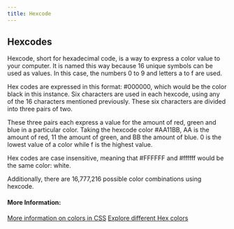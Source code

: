 ```yaml
---
title: Hexcode
---
```

## Hexcodes

<!-- The article goes here, in GitHub-flavored Markdown. Feel free to add YouTube videos, images, and CodePen/JSBin embeds  -->

Hexcode, short for hexadecimal code, is a way to express a color value to your computer. It is named this way because 16 unique symbols can be used as values. In this case, the numbers 0 to 9 and letters a to f are used. 

Hex codes are expressed in this format: #000000, which would be the color black in this instance. Six characters are used in each hexcode, using any of the 16 characters mentioned previously. These six characters are divided into three pairs of two.

These three pairs each express a value for the amount of red, green and blue in a particular color. Taking the hexcode color #AA11BB, AA is the amount of red, 11 the amount of green, and BB the amount of blue. 0 is the lowest value of a color while f is the highest value.

Hex codes are case insensitive, meaning that #FFFFFF and #ffffff would be the same color: white.

Additionally, there are 16,777,216 possible color combinations using hexcode.

#### More Information:
<!-- Please add any articles you think might be helpful to read before writing the article -->
[More information on colors in CSS](https://developer.mozilla.org/en-US/docs/Web/CSS/color_value)
[Explore different Hex colors](http://www.colorhexa.com/)

